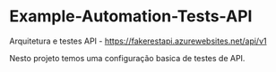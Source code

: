 # Example-Automation-Tests-API
Arquitetura e testes API - https://fakerestapi.azurewebsites.net/api/v1

Nesto projeto temos uma configuração basica de testes de API.